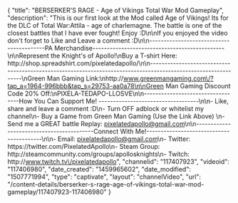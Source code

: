 {
    "title": "BERSERKER'S RAGE - Age of Vikings Total War Mod Gameplay",
    "description": "This is our first look at the Mod called Age of Vikings!  Its for the DLC of Total War:Attila - age of charlemagne.  The battle is one of the closest battles that I have ever fought!  Enjoy :D\n\nIf you enjoyed the video don't forget to Like and Leave a comment :D\n\n-----------------------------------------PA Merchandise----------------------------------------------\n\nRepresent the Knight's of Apollo!\nBuy a T-shirt Here: http:\/\/shop.spreadshirt.com\/pixelatedapollo\/\n\n---------------------------------------------------------------------------------------------------------------\nGreen Man Gaming Link:\nhttp:\/\/www.greenmangaming.com\/?tap_a=1964-996bbb&tap_s=29753-aa0a78\n\nGreen Man Gaming Discount Code 20% Off:\nPIXELA-TEDAPO-LLOSVE\n\n----------------------------------How You Can Support Me! -----------------------------------\n\n- Like, share and leave a comment :D\n- Turn OFF adblock or whitelist my channel\n- Buy a Game from Green Man Gaming (Use the Link Above) \n- Send me a GREAT battle Replay: pixelatedapollo@gmail.com\n\n------------------------------------------Connect With Me!-----------------------------------------\n\n- Email: pixelatedapollo@gmail.com\n- Twitter: https:\/\/twitter.com\/PixelatedApollo\n- Steam Group:  http:\/\/steamcommunity.com\/groups\/apollosknights\n- Twitch: http:\/\/www.twitch.tv\/pixelatedapollo",
    "channelid": "117407923",
    "videoid": "117406980",
    "date_created": "1459965602",
    "date_modified": "1507771994",
    "type": "captivate",
    "layout": "channelVideo",
    "url": "\/content-details\/berserker-s-rage-age-of-vikings-total-war-mod-gameplay\/117407923-117406980"
}